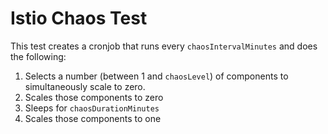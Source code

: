# Istio Chaos Test

This test creates a cronjob that runs every `chaosIntervalMinutes` and does the following:

1. Selects a number (between 1 and `chaosLevel`) of components to simultaneously scale to zero.
2. Scales those components to zero
3. Sleeps for `chaosDurationMinutes`
4. Scales those components to one
